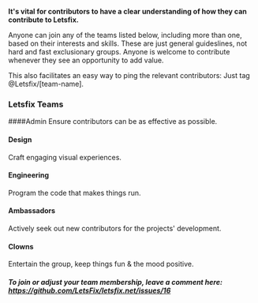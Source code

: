 **It's vital for contributors to have a clear understanding of how they can contribute to Letsfix.**

Anyone can join any of the teams listed below, including more than one, based on their interests and skills. These are just general guideslines, not hard and fast exclusionary groups. Anyone is welcome to contribute whenever they see an opportunity to add value.

This also facilitates an easy way to ping the relevant contributors: Just tag @Letsfix/[team-name].

### Letsfix Teams

####Admin
Ensure contributors can be as effective as possible.

#### Design
Craft engaging visual experiences.

#### Engineering
Program the code that makes things run.

#### Ambassadors
Actively seek out new contributors for the projects' development.

#### Clowns
Entertain the group, keep things fun & the mood positive.


##### To join or adjust your team membership, leave a comment here: https://github.com/LetsFix/letsfix.net/issues/16

